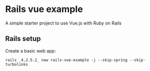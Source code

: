# Rails vue example

A simple starter project to use Vue.js with Ruby on Rails

## Rails setup

Create a basic web app:

`rails _4.2.5.2_ new rails-vue-example -j --skip-spring --skip-turbolinks`
